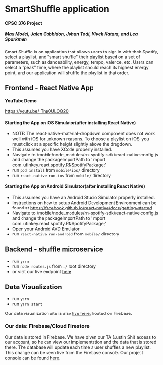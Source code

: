 # SmartShuffle application
#### CPSC 376 Project 
#####  Max Model, Jalen Gabbidon, Johan Todi, Vivek Katara, and Lea Sparkman 

Smart Shuffle is an application that allows users to sign in with their Spotify, select a playlist, and "smart shuffle" their playlist based on a set of parameters, such as danceability, energy, tempo, valence, etc. Users can select a "peak" time, where the playlist should reach its highest energy point, and our application will shuffle the playlist in that order. 

## Frontend - React Native App 

#### YouTube Demo

https://youtu.be/_Tnp0ULOQ20

#### Starting the App on iOS Simulator(after installing React Native) 
* NOTE: The react-native-material-dropdown component does not work well with iOS for unknown reasons. To choose a playlist on iOS, you must click at a specific height slightly above the dragdown.
* This assumes you have XCode properly installed.
* Navigate to /mobile/node_modules/rn-spotify-sdk/react-native.config.js and
change the packageImportPath to 'import com.lufinkey.react.spotify.RNSpotifyPackage;'
* run `pod install` from `mobile/ios/` directory 
* run `react-native run-ios` from `mobile/` directory

#### Starting the App on Android Simulator(after installing React Native) 
* This assumes you have an Android Studio Simulator properly installed.
* Instructions on how to setup Android Development Environment can be found at https://facebook.github.io/react-native/docs/getting-started
* Navigate to /mobile/node_modules/rn-spotify-sdk/react-native.config.js and
change the packageImportPath to 'import com.lufinkey.react.spotify.RNSpotifyPackage;'
* Open your Android AVD Emulator
* run `react-native run-android` from `mobile/` directory

## Backend - shuffle microservice 
* run `yarn`
* run `node routes.js` from `./` root directory 
* or visit our live endpoint [here](https://frightful-barrow-37052.herokuapp.com/)

## Data Visualization 
* run `yarn` 
* run `yarn start`

Our data visualization site is also [live here](https://smartshuffle.web.app/), hosted on Firebase. 

### Our data: Firebase/Cloud Firestore 

Our data is stored in Firebase. We have given our TA (Justin Shi) access to our account, so he can view our implementation and the data that is stored there. The database will update each time a user shuffles a new playlist. This change can be seen live from the Firebase console. Our project console can be found [here](https://console.firebase.google.com/u/0/project/smartshuffle/database/firestore). 


